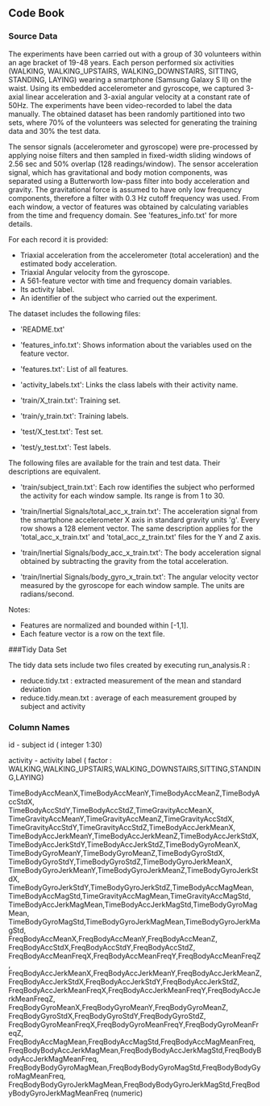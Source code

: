 ## Code Book

### Source Data

The experiments have been carried out with a group of 30 volunteers within an age bracket of 19-48 years. Each person performed six activities (WALKING, WALKING_UPSTAIRS, WALKING_DOWNSTAIRS, SITTING, STANDING, LAYING) wearing a smartphone (Samsung Galaxy S II) on the waist. Using its embedded accelerometer and gyroscope, we captured 3-axial linear acceleration and 3-axial angular velocity at a constant rate of 50Hz. The experiments have been video-recorded to label the data manually. The obtained dataset has been randomly partitioned into two sets, where 70% of the volunteers was selected for generating the training data and 30% the test data. 

The sensor signals (accelerometer and gyroscope) were pre-processed by applying noise filters and then sampled in fixed-width sliding windows of 2.56 sec and 50% overlap (128 readings/window). The sensor acceleration signal, which has gravitational and body motion components, was separated using a Butterworth low-pass filter into body acceleration and gravity. The gravitational force is assumed to have only low frequency components, therefore a filter with 0.3 Hz cutoff frequency was used. From each window, a vector of features was obtained by calculating variables from the time and frequency domain. See 'features_info.txt' for more details. 

For each record it is provided:

- Triaxial acceleration from the accelerometer (total acceleration) and the estimated body acceleration.
- Triaxial Angular velocity from the gyroscope. 
- A 561-feature vector with time and frequency domain variables. 
- Its activity label. 
- An identifier of the subject who carried out the experiment.

The dataset includes the following files:

- 'README.txt'

- 'features_info.txt': Shows information about the variables used on the feature vector.

- 'features.txt': List of all features.

- 'activity_labels.txt': Links the class labels with their activity name.

- 'train/X_train.txt': Training set.

- 'train/y_train.txt': Training labels.

- 'test/X_test.txt': Test set.

- 'test/y_test.txt': Test labels.

The following files are available for the train and test data. Their descriptions are equivalent. 

- 'train/subject_train.txt': Each row identifies the subject who performed the activity for each window sample. Its range is from 1 to 30. 

- 'train/Inertial Signals/total_acc_x_train.txt': The acceleration signal from the smartphone accelerometer X axis in standard gravity units 'g'. Every row shows a 128 element vector. The same description applies for the 'total_acc_x_train.txt' and 'total_acc_z_train.txt' files for the Y and Z axis. 

- 'train/Inertial Signals/body_acc_x_train.txt': The body acceleration signal obtained by subtracting the gravity from the total acceleration. 

- 'train/Inertial Signals/body_gyro_x_train.txt': The angular velocity vector measured by the gyroscope for each window sample. The units are radians/second. 

Notes: 

- Features are normalized and bounded within [-1,1].
- Each feature vector is a row on the text file.

###Tidy Data Set

The tidy data sets include two files created by executing run_analysis.R :
- reduce.tidy.txt : extracted measurement of the mean and standard deviation 
- reduce.tidy.mean.txt : average of each measurement grouped by subject and activity

### Column Names

 id  - subject id ( integer 1:30)

 activity - activity label
            ( factor :  WALKING,WALKING_UPSTAIRS,WALKING_DOWNSTAIRS,SITTING,STANDING,LAYING) 

 TimeBodyAccMeanX,TimeBodyAccMeanY,TimeBodyAccMeanZ,TimeBodyAccStdX,            
 TimeBodyAccStdY,TimeBodyAccStdZ,TimeGravityAccMeanX,            
 TimeGravityAccMeanY,TimeGravityAccMeanZ,TimeGravityAccStdX,             
 TimeGravityAccStdY,TimeGravityAccStdZ,TimeBodyAccJerkMeanX,           
 TimeBodyAccJerkMeanY,TimeBodyAccJerkMeanZ,TimeBodyAccJerkStdX,            
 TimeBodyAccJerkStdY,TimeBodyAccJerkStdZ,TimeBodyGyroMeanX,              
 TimeBodyGyroMeanY,TimeBodyGyroMeanZ,TimeBodyGyroStdX,               
 TimeBodyGyroStdY,TimeBodyGyroStdZ,TimeBodyGyroJerkMeanX,          
 TimeBodyGyroJerkMeanY,TimeBodyGyroJerkMeanZ,TimeBodyGyroJerkStdX,           
 TimeBodyGyroJerkStdY,TimeBodyGyroJerkStdZ,TimeBodyAccMagMean,             
 TimeBodyAccMagStd,TimeGravityAccMagMean,TimeGravityAccMagStd,           
 TimeBodyAccJerkMagMean,TimeBodyAccJerkMagStd,TimeBodyGyroMagMean,            
 TimeBodyGyroMagStd,TimeBodyGyroJerkMagMean,TimeBodyGyroJerkMagStd,         
 FreqBodyAccMeanX,FreqBodyAccMeanY,FreqBodyAccMeanZ,               
 FreqBodyAccStdX,FreqBodyAccStdY,FreqBodyAccStdZ,                
 FreqBodyAccMeanFreqX,FreqBodyAccMeanFreqY,FreqBodyAccMeanFreqZ,           
 FreqBodyAccJerkMeanX,FreqBodyAccJerkMeanY,FreqBodyAccJerkMeanZ,           
 FreqBodyAccJerkStdX,FreqBodyAccJerkStdY,FreqBodyAccJerkStdZ,            
 FreqBodyAccJerkMeanFreqX,FreqBodyAccJerkMeanFreqY,FreqBodyAccJerkMeanFreqZ,       
 FreqBodyGyroMeanX,FreqBodyGyroMeanY,FreqBodyGyroMeanZ,              
 FreqBodyGyroStdX,FreqBodyGyroStdY,FreqBodyGyroStdZ,               
 FreqBodyGyroMeanFreqX,FreqBodyGyroMeanFreqY,FreqBodyGyroMeanFreqZ,          
 FreqBodyAccMagMean,FreqBodyAccMagStd,FreqBodyAccMagMeanFreq,         
 FreqBodyBodyAccJerkMagMean,FreqBodyBodyAccJerkMagStd,FreqBodyBodyAccJerkMagMeanFreq, 
 FreqBodyBodyGyroMagMean,FreqBodyBodyGyroMagStd,FreqBodyBodyGyroMagMeanFreq,     
 FreqBodyBodyGyroJerkMagMean,FreqBodyBodyGyroJerkMagStd,FreqBodyBodyGyroJerkMagMeanFreq (numeric) 




